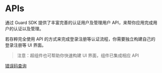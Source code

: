 # APIs

<LastUpdated/>

通过 Guard SDK 提供了丰富完善的认证用户及管理用户 API，来帮你应用完成用户的认证以及管理。

若存粹完全使用 API 的方式来完成登录注册等认证流程，你需要独立构建自己的登录注册等 UI 界面。

> 注意：超组件也可帮助你快速构建 UI 界面，组件已集成相应 API

[错误码查询](https://docs.authing.cn/v2/reference/error-code.html)
